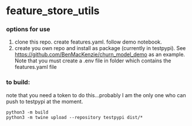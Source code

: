 # feature_store_utils

### options for use

1. clone this repo.  create features.yaml.  follow demo notebook.
2. create you own repo and install as package (currently in testpypi).  See https://github.com/BenMacKenzie/churn_model_demo as an example.  Note that you must create a .env file in folder which contains the features.yaml file 


### to build: 

note that you need a token to do this...probably I am the only one who can push to testpypi at the moment.

```
python3 -m build  
python3 -m twine upload --repository testpypi dist/*

```

 
